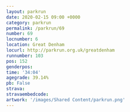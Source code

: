 ```yaml
---
layout: parkrun
date: 2020-02-15 09:00 +0000
category: parkrun
permalink: /parkrun/69
number: 69
locnumber: 6
location: Great Denham
locurl: http://parkrun.org.uk/greatdenham
runnumber: 103
pos: 152
genderpos: 
time: '34:04'
agegrade: 39.14%
pb: False
strava: 
stravaembedcode:
artwork: '/images/Shared Content/parkrun.png'
---
```

